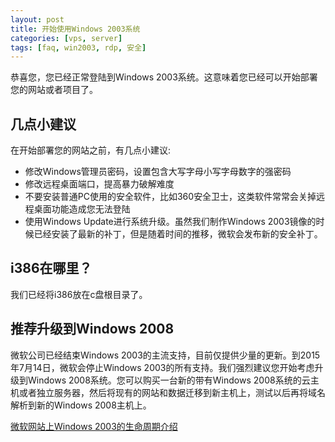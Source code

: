 ```yaml
---
layout: post
title: 开始使用Windows 2003系统
categories: [vps, server]
tags: [faq, win2003, rdp, 安全]
---
```

恭喜您，您已经正常登陆到Windows 2003系统。这意味着您已经可以开始部署您的网站或者项目了。


## 几点小建议
在开始部署您的网站之前，有几点小建议:

*  修改Windows管理员密码，设置包含大写字母小写字母数字的强密码
*  修改远程桌面端口，提高暴力破解难度
*  不要安装普通PC使用的安全软件，比如360安全卫士，这类软件常常会关掉远程桌面功能造成您无法登陆
*  使用Windows Update进行系统升级。虽然我们制作Windows 2003镜像的时候已经安装了最新的补丁，但是随着时间的推移，微软会发布新的安全补丁。

## i386在哪里？
我们已经将i386放在c盘根目录了。

## 推荐升级到Windows 2008
微软公司已经结束Windows 2003的主流支持，目前仅提供少量的更新。到2015年7月14日，微软会停止Windows 2003的所有支持。我们强烈建议您开始考虑升级到Windows 2008系统。您可以购买一台新的带有Windows 2008系统的云主机或者独立服务器，然后将现有的网站和数据迁移到新主机上，测试以后再将域名解析到新的Windows 2008主机上。

[微软网站上Windows 2003的生命周期介绍](http://support.microsoft.com/lifecycle/search/default.aspx?alpha=Windows+Server+2003+R2)